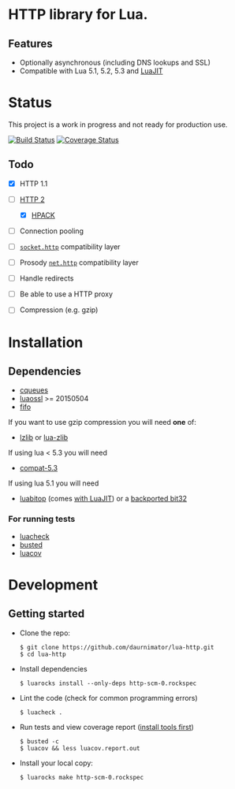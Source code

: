 # HTTP library for Lua.

## Features

  - Optionally asynchronous (including DNS lookups and SSL)
  - Compatible with Lua 5.1, 5.2, 5.3 and [LuaJIT](http://luajit.org/)


# Status

This project is a work in progress and not ready for production use.

[![Build Status](https://travis-ci.org/daurnimator/lua-http.svg)](https://travis-ci.org/daurnimator/lua-http)
[![Coverage Status](https://coveralls.io/repos/daurnimator/lua-http/badge.svg?branch=master&service=github)](https://coveralls.io/github/daurnimator/lua-http?branch=master)

## Todo

  - [x] HTTP 1.1
  - [ ] [HTTP 2](https://http2.github.io/http2-spec/)
	  - [x] [HPACK](https://http2.github.io/http2-spec/compression.html)
  - [ ] Connection pooling
  - [ ] [`socket.http`](http://w3.impa.br/~diego/software/luasocket/http.html) compatibility layer
  - [ ] Prosody [`net.http`](https://prosody.im/doc/developers/net/http) compatibility layer
  - [ ] Handle redirects
  - [ ] Be able to use a HTTP proxy
  - [ ] Compression (e.g. gzip)


# Installation

## Dependencies

  - [cqueues](http://25thandclement.com/~william/projects/cqueues.html)
  - [luaossl](http://25thandclement.com/~william/projects/luaossl.html) >= 20150504
  - [fifo](https://github.com/daurnimator/fifo.lua)

If you want to use gzip compression you will need **one** of:

  - [lzlib](https://github.com/LuaDist/lzlib) or [lua-zlib](https://github.com/brimworks/lua-zlib)

If using lua < 5.3 you will need

  - [compat-5.3](https://github.com/keplerproject/lua-compat-5.3)

If using lua 5.1 you will need

  - [luabitop](http://bitop.luajit.org/) (comes [with LuaJIT](http://luajit.org/extensions.html)) or a [backported bit32](https://luarocks.org/modules/siffiejoe/bit32)

### For running tests

  - [luacheck](https://github.com/mpeterv/luacheck)
  - [busted](http://olivinelabs.com/busted/)
  - [luacov](https://keplerproject.github.io/luacov/)


# Development

## Getting started

  - Clone the repo:
    ```
    $ git clone https://github.com/daurnimator/lua-http.git
    $ cd lua-http
    ```

  - Install dependencies
    ```
    $ luarocks install --only-deps http-scm-0.rockspec
    ```

  - Lint the code (check for common programming errors)
    ```
    $ luacheck .
    ```

  - Run tests and view coverage report ([install tools first](#for-running-tests))
    ```
    $ busted -c
    $ luacov && less luacov.report.out
    ```

  - Install your local copy:
    ```
    $ luarocks make http-scm-0.rockspec
    ```
